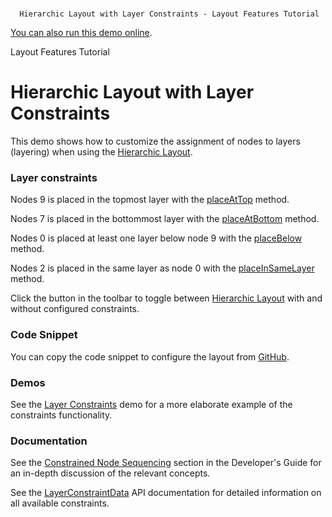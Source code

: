 <!--
 //////////////////////////////////////////////////////////////////////////////
 // @license
 // This file is part of yFiles for HTML 2.5.0.3.
 // Use is subject to license terms.
 //
 // Copyright (c) 2000-2023 by yWorks GmbH, Vor dem Kreuzberg 28,
 // 72070 Tuebingen, Germany. All rights reserved.
 //
 //////////////////////////////////////////////////////////////////////////////
-->
#

      Hierarchic Layout with Layer Constraints - Layout Features Tutorial

[You can also run this demo online](https://live.yworks.com/demos/04-tutorial-layout-features/hierarchic-layer-constraints/index.html).

Layout Features Tutorial

# Hierarchic Layout with Layer Constraints

This demo shows how to customize the assignment of nodes to layers (layering) when using the [Hierarchic Layout](https://docs.yworks.com/yfileshtml/#/api/HierarchicLayout).

### Layer constraints

Nodes 9 is placed in the topmost layer with the [placeAtTop](https://docs.yworks.com/yfileshtml/#/api/LayerConstraintData#placeAtTop) method.

Nodes 7 is placed in the bottommost layer with the [placeAtBottom](https://docs.yworks.com/yfileshtml/#/api/LayerConstraintData#placeAtBottom) method.

Nodes 0 is placed at least one layer below node 9 with the [placeBelow](https://docs.yworks.com/yfileshtml/#/api/LayerConstraintData#placeBelow) method.

Nodes 2 is placed in the same layer as node 0 with the [placeInSameLayer](https://docs.yworks.com/yfileshtml/#/api/LayerConstraintData#placeInSameLayer) method.

Click the button in the toolbar to toggle between [Hierarchic Layout](https://docs.yworks.com/yfileshtml/#/api/HierarchicLayout) with and without configured constraints.

### Code Snippet

You can copy the code snippet to configure the layout from [GitHub](https://github.com/yWorks/yfiles-for-html-demos/blob/master/demos/04-tutorial-layout-features/hierarchic-layer-constraints/HierarchicLayerConstraints.ts).

### Demos

See the [Layer Constraints](../../layout/layerconstraints/index.html) demo for a more elaborate example of the constraints functionality.

### Documentation

See the [Constrained Node Sequencing](https://docs.yworks.com/yfileshtml/#/dguide/hierarchical_layout#hierarchical_layout-constrained_layer_assignment) section in the Developer's Guide for an in-depth discussion of the relevant concepts.

See the [LayerConstraintData](https://docs.yworks.com/yfileshtml/#/api/LayerConstraintData) API documentation for detailed information on all available constraints.
